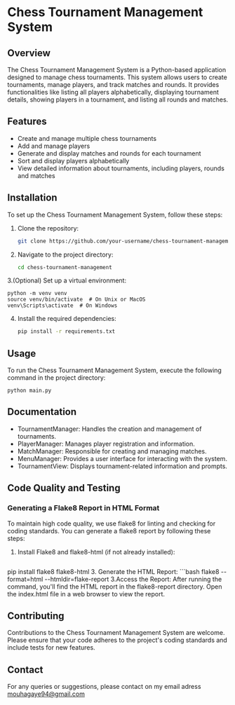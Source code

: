 # Chess Tournament Management System

## Overview

The Chess Tournament Management System is a Python-based application 
designed to manage chess tournaments. This system allows users to 
create tournaments, manage players, and track matches and rounds. 
It provides functionalities like listing all players alphabetically, 
displaying tournament details, showing players in a tournament, and 
listing all rounds and matches.

## Features

- Create and manage multiple chess tournaments
- Add and manage players
- Generate and display matches and rounds for each tournament
- Sort and display players alphabetically
- View detailed information about tournaments, including players, rounds and matches

## Installation

To set up the Chess Tournament Management System, follow these steps:

1. Clone the repository:

    ```bash
   git clone https://github.com/your-username/chess-tournament-management.git

2. Navigate to the project directory:

    ```bash
   cd chess-tournament-management

3.(Optional) Set up a virtual environment:

    python -m venv venv
    source venv/bin/activate  # On Unix or MacOS
    venv\Scripts\activate  # On Windows 

4. Install the required dependencies:

   ```bash
   pip install -r requirements.txt

## Usage

To run the Chess Tournament Management System, execute the following command 
in the project directory:

    python main.py

## Documentation

- TournamentManager: Handles the creation and management of tournaments.
- PlayerManager: Manages player registration and information.
- MatchManager: Responsible for creating and managing matches.
- MenuManager: Provides a user interface for interacting with the system.
- TournamentView: Displays tournament-related information and prompts.

## Code Quality and Testing
### Generating a Flake8 Report in HTML Format

To maintain high code quality, we use flake8 for linting and checking for coding standards. You can generate a flake8 report by following these steps:
1. Install Flake8 and flake8-html (if not already installed):
   ```bash
pip install flake8 flake8-html
3. Generate the HTML Report:
    ```bash
flake8 --format=html --htmldir=flake-report
3.Access the Report:
After running the command, you'll find the HTML report in the flake8-report directory. Open the index.html file in a web browser to view the report.

## Contributing

Contributions to the Chess Tournament Management System are welcome. 
Please ensure that your code adheres to the project's coding standards 
and include tests for new features.

## Contact

For any queries or suggestions, please contact on my email adress mouhagaye94@gmail.com
